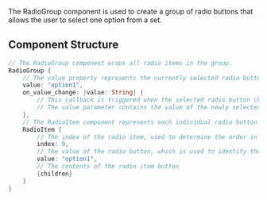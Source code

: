 The RadioGroup component is used to create a group of radio buttons that allows the user to select one option from a set.

## Component Structure

```rust
// The RadioGroup component wraps all radio items in the group.
RadioGroup {
    // The value property represents the currently selected radio button in the group.
    value: "option1",
    on_value_change: |value: String| {
        // This callback is triggered when the selected radio button changes.
        // The value parameter contains the value of the newly selected radio button.
    },
    // The RadioItem component represents each individual radio button in the group.
    RadioItem {
        // The index of the radio item, used to determine the order in which items are displayed.
        index: 0,
        // The value of the radio button, which is used to identify the selected option and will be passed to the on_value_change callback when selected.
        value: "option1",
        // The contents of the radio item button
        {children}
    }
}
```